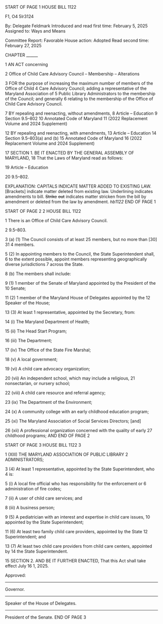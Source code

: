 START OF PAGE 1
HOUSE BILL 1122

F1, O4 5lr3124

By: Delegate Feldmark
Introduced and read first time: February 5, 2025
Assigned to: Ways and Means

Committee Report: Favorable
House action: Adopted
Read second time: February 27, 2025

CHAPTER ______

1 AN ACT concerning

2 Office of Child Care Advisory Council – Membership – Alterations

3 FOR the purpose of increasing the maximum number of members of the Office of Child
4 Care Advisory Council; adding a representative of the Maryland Association of
5 Public Library Administrators to the membership of the Council; and generally
6 relating to the membership of the Office of Child Care Advisory Council.

7 BY repealing and reenacting, without amendments,
8 Article – Education
9 Section 9.5–802
10 Annotated Code of Maryland
11 (2022 Replacement Volume and 2024 Supplement)

12 BY repealing and reenacting, with amendments,
13 Article – Education
14 Section 9.5–803(a) and (b)
15 Annotated Code of Maryland
16 (2022 Replacement Volume and 2024 Supplement)

17 SECTION 1. BE IT ENACTED BY THE GENERAL ASSEMBLY OF MARYLAND,
18 That the Laws of Maryland read as follows:

19 Article – Education

20 9.5–802.

EXPLANATION: CAPITALS INDICATE MATTER ADDED TO EXISTING LAW.
[Brackets] indicate matter deleted from existing law.
Underlining indicates amendments to bill.
~~Strike~~ ~~out~~ indicates matter stricken from the bill by amendment or deleted from the law by
amendment. *hb1122*
END OF PAGE 1

START OF PAGE 2
2 HOUSE BILL 1122

1 There is an Office of Child Care Advisory Council.

2 9.5–803.

3 (a) (1) The Council consists of at least 25 members, but no more than [30] 31
4 members.

5 (2) In appointing members to the Council, the State Superintendent shall,
6 to the extent possible, appoint members representing geographically diverse jurisdictions
7 across the State.

8 (b) The members shall include:

9 (1) 1 member of the Senate of Maryland appointed by the President of the
10 Senate;

11 (2) 1 member of the Maryland House of Delegates appointed by the
12 Speaker of the House;

13 (3) At least 1 representative, appointed by the Secretary, from:

14 (i) The Maryland Department of Health;

15 (ii) The Head Start Program;

16 (iii) The Department;

17 (iv) The Office of the State Fire Marshal;

18 (v) A local government;

19 (vi) A child care advocacy organization;

20 (vii) An independent school, which may include a religious,
21 nonsectarian, or nursery school;

22 (viii) A child care resource and referral agency;

23 (ix) The Department of the Environment;

24 (x) A community college with an early childhood education program;

25 (xi) The Maryland Association of Social Services Directors; [and]

26 (xii) A professional organization concerned with the quality of early
27 childhood programs; AND
END OF PAGE 2

START OF PAGE 3
HOUSE BILL 1122 3

1 (XIII) THE MARYLAND ASSOCIATION OF PUBLIC LIBRARY
2 ADMINISTRATORS;

3 (4) At least 1 representative, appointed by the State Superintendent, who
4 is:

5 (i) A local fire official who has responsibility for the enforcement or
6 administration of fire codes;

7 (ii) A user of child care services; and

8 (iii) A business person;

9 (5) A pediatrician with an interest and expertise in child care issues,
10 appointed by the State Superintendent;

11 (6) At least two family child care providers, appointed by the State
12 Superintendent; and

13 (7) At least two child care providers from child care centers, appointed by
14 the State Superintendent.

15 SECTION 2. AND BE IT FURTHER ENACTED, That this Act shall take effect July
16 1, 2025.

Approved:

________________________________________________________________________________
Governor.

________________________________________________________________________________
Speaker of the House of Delegates.

________________________________________________________________________________
President of the Senate.
END OF PAGE 3
